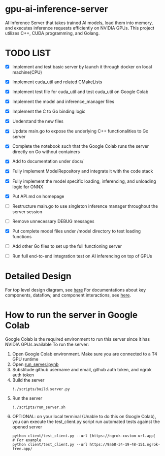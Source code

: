 # gpu-ai-inference-server
AI Inference Server that takes trained AI models, load them into memory, and executes inference requests efficiently on NVIDIA GPUs. This project utilizes C++, CUDA programming, and Golang.

# TODO LIST
- [x] Implement and test basic server by launch it through docker on local machine(CPU)
- [x] Implement cuda_util and related CMakeLists 
- [x] Implement test file for cuda_util and test cuda_util on Google Colab
- [x] Implement the model and inference_manager files
- [x] Implement the C to Go binding logic
- [x] Understand the new files
- [x] Update main.go to expose the underlying C++ functionalities to Go server
- [x] Complete the notebook such that the Google Colab runs the server directly on Go without containers
- [x] Add to documentation under docs/
- [x] Fully implement ModelRepository and integrate it with the code stack
- [x] Fully implement the model specific loading, inferencing, and unloading logic for ONNX
- [x] Put API.md on homepage
- [ ] Restructure main.go to use singleton inference manager throughout the server session 
- [ ] Remove unnecessary DEBUG messages
- [x] Put complete model files under /model directory to test loading functions
- [ ] Add other Go files to set up the full functioning server
- [ ] Run full end-to-end integration test on AI inferencing on top of GPUs


# Detailed Design
For top level design diagram, see [here](./docs/architecture-diagram.svg)
For documentations about key components, dataflow, and component interactions, see [here](./docs/design.md).

# How to run the server in Google Colab
Google Colab is the required environment to run this server since it has NVIDIA GPUs available
To run the server:
1. Open Google Colab environment. Make sure you are connected to a T4 GPU runtime
2. Open [run_server.ipynb](./docs/run_server.ipynb)
3. Substitude github username and email, github auth token, and ngrok auth token
4. Build the server
   ```
   !./scripts/build.server.py
   ```
5. Run the server
   ```
   !./scripts/run_server.sh
   ```
6. OPTIONAL: on your local terminal (Unable to do this on Google Colab), you can execute the test_client.py script run automated tests against the opened server
   ```
   python client/test_client.py --url [https://ngrok-custom-url.app]
   # For example
   python client/test_client.py --url https://9a68-34-19-48-151.ngrok-free.app/
   ```
